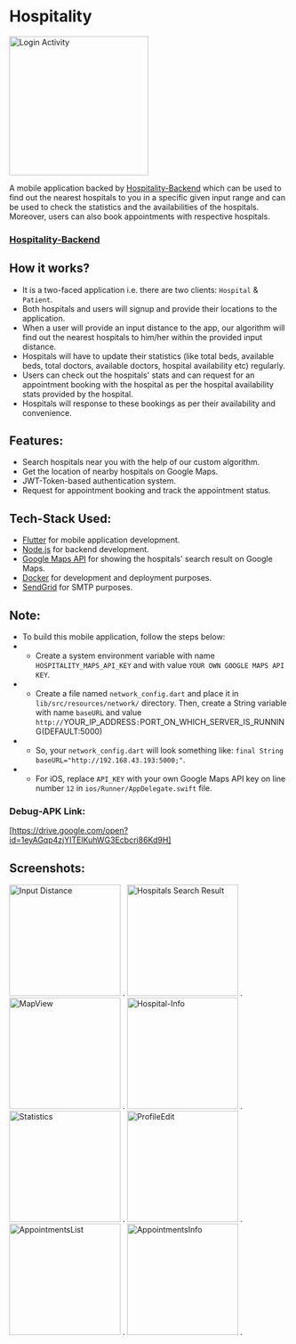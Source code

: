 # Hospitality
<img src="https://user-images.githubusercontent.com/38679082/79780084-03f5f480-8359-11ea-8083-399d62bf484e.png" alt="Login Activity" width="250"/>

A mobile application backed by [Hospitality-Backend](https://github.com/Bhanups123/Hospitality-Backend) which can be used to find out the nearest hospitals to you in a specific given input range and can be used to check the statistics and the availabilities of the hospitals. Moreover, users can also book appointments with respective hospitals.


### [Hospitality-Backend](https://github.com/Bhanups123/Hospitality-Backend)


## How it works?
- It is a two-faced application i.e. there are two clients: `Hospital` & `Patient`. 
- Both hospitals and users will signup and provide their locations to the application.
- When a user will provide an input distance to the app, our algorithm will find out the nearest hospitals to him/her within the provided input distance.
- Hospitals will have to update their statistics (like total beds, available beds, total doctors, available doctors, hospital availability etc)  regularly.
- Users can check out the hospitals' stats and can request for an appointment booking with the hospital as per the hospital availability stats provided by the hospital.
- Hospitals will response to these bookings as per their availability and convenience.


## Features:
- Search hospitals near you with the help of our custom algorithm.
- Get the location of nearby hospitals on Google Maps.
- JWT-Token-based authentication system.
- Request for appointment booking and track the appointment status.


## Tech-Stack Used:
- [Flutter](https://flutter.dev/) for mobile application development.
- [Node.js](https://nodejs.org/en/) for backend development.
- [Google Maps API](https://developers.google.com/maps/documentation) for showing the hospitals' search result on Google Maps.
- [Docker](https://www.docker.com/) for development and deployment purposes.
- [SendGrid](https://app.sendgrid.com) for SMTP purposes.


## Note:
- To build this mobile application, follow the steps below:
- - Create a system environment variable with name `HOSPITALITY_MAPS_API_KEY` and with value `YOUR OWN GOOGLE MAPS API KEY`.
- - Create a file named `network_config.dart` and place it in `lib/src/resources/network/` directory. Then, create a String variable with name `baseURL` and value `http://`YOUR_IP_ADDRESS`:`PORT_ON_WHICH_SERVER_IS_RUNNING(DEFAULT:5000)
- - So, your `network_config.dart` will look something like: `final String baseURL="http://192.168.43.193:5000;"`.
- - For iOS, replace `API_KEY` with your own Google Maps API key on line number `12` in `ios/Runner/AppDelegate.swift` file.


### Debug-APK Link:
[https://drive.google.com/open?id=1eyAGqp4zjYITElKuhWG3Ecbcri86Kd9H]


## Screenshots:
<img src="https://user-images.githubusercontent.com/38679082/79782131-32290380-835c-11ea-9c73-8ff7b1d8cb25.jpg" alt="Input Distance" width="200"/> .    <img src="https://user-images.githubusercontent.com/38679082/79781433-16712d80-835b-11ea-82b2-d8d2b36ceafc.jpg" alt="Hospitals Search Result" width="200"/> .    <img src="https://user-images.githubusercontent.com/38679082/79782109-28070500-835c-11ea-9dcd-3384ad214bb7.jpg" alt="MapView" width="200"/> .    <img src="https://user-images.githubusercontent.com/38679082/79782097-23425100-835c-11ea-8565-408f81827c75.jpg" alt="Hospital-Info" width="200"/> .    <img src="https://user-images.githubusercontent.com/38679082/79782136-348b5d80-835c-11ea-8db7-62b0bb8e240d.jpg" alt="Statistics" width="200"/> .    <img src="https://user-images.githubusercontent.com/38679082/79782125-305f4000-835c-11ea-848a-a51d34b456a8.jpg" alt="ProfileEdit" width="200"/> .    <img src="https://user-images.githubusercontent.com/38679082/79782090-1faeca00-835c-11ea-8a8d-391b85829e13.jpg" alt="AppointmentsList" width="200"/> .    <img src="https://user-images.githubusercontent.com/38679082/79782076-1a517f80-835c-11ea-8896-28d86bac9af9.jpg" alt="AppointmentsInfo" width="200"/> .    

